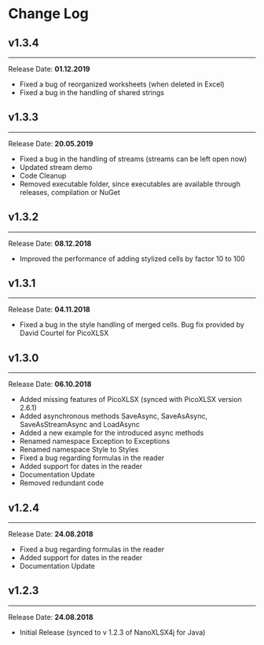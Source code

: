 # Change Log

## v1.3.4

---
Release Date: **01.12.2019**

- Fixed a bug of reorganized worksheets (when deleted in Excel)
- Fixed a bug in the handling of shared strings


## v1.3.3

---
Release Date: **20.05.2019**

- Fixed a bug in the handling of streams (streams can be left open now)
- Updated stream demo
- Code Cleanup
- Removed executable folder, since executables are available through releases, compilation or NuGet


## v1.3.2

---
Release Date: **08.12.2018**

- Improved the performance of adding stylized cells by factor 10 to 100



## v1.3.1

---
Release Date: **04.11.2018**

- Fixed a bug in the style handling of merged cells. Bug fix provided by David Courtel for PicoXLSX


## v1.3.0

---
Release Date: **06.10.2018**

- Added missing features of PicoXLSX (synced with PicoXLSX version 2.6.1)
- Added asynchronous methods SaveAsync, SaveAsAsync, SaveAsStreamAsync and LoadAsync
- Added a new example for the introduced async methods
- Renamed namespace Exception to Exceptions
- Renamed namespace Style to Styles
- Fixed a bug regarding formulas in the reader
- Added support for dates in the reader
- Documentation Update
- Removed redundant code

## v1.2.4

---
Release Date: **24.08.2018**

- Fixed a bug regarding formulas in the reader
- Added support for dates in the reader
- Documentation Update


## v1.2.3
---
Release Date: **24.08.2018**

- Initial Release (synced to v 1.2.3 of NanoXLSX4j for Java)

